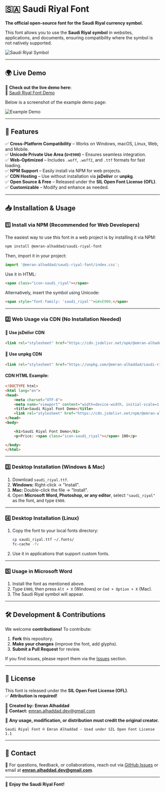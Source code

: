 # 🇸🇦 Saudi Riyal Font  

**The official open-source font for the Saudi Riyal currency symbol.**  

This font allows you to use the **Saudi Riyal symbol** in websites, applications, and documents, ensuring compatibility where the symbol is not natively supported.  

![Saudi Riyal Symbol](examples/saudi_riyal-sample.jpg)

---

## 🌍 Live Demo  
🎉 **Check out the live demo here:**  
🔗 [Saudi Riyal Font Demo](https://emran-alhaddad.github.io/Saudi-Riyal-Font/examples/demo.html)  

Below is a screenshot of the example demo page:  

![Example Demo](examples/example-demo.png)

---

## 📌 Features  
✅ **Cross-Platform Compatibility** – Works on Windows, macOS, Linux, Web, and Mobile.  
✅ **Unicode Private Use Area (`U+E900`)** – Ensures seamless integration.  
✅ **Web-Optimized** – Includes `.woff`, `.woff2`, and `.ttf` formats for fast loading.  
✅ **NPM Support** – Easily install via NPM for web projects.  
✅ **CDN Hosting** – Use without installation via **jsDelivr** or **unpkg**.  
✅ **Open Source & Free** – Released under the **SIL Open Font License (OFL)**.  
✅ **Customizable** – Modify and enhance as needed.  

---

## 📥 Installation & Usage  

### **1️⃣ Install via NPM (Recommended for Web Developers)**  
The easiest way to use this font in a web project is by installing it via NPM:  

```sh
npm install @emran-alhaddad/saudi-riyal-font
```

Then, import it in your project:  

```js
import '@emran-alhaddad/saudi-riyal-font/index.css';
```

Use it in HTML:  

```html
<span class="icon-saudi_riyal"></span>
```

Alternatively, insert the symbol using Unicode:  

```html
<span style="font-family: 'saudi_riyal'">&#xE900;</span>
```

---

### **2️⃣ Web Usage via CDN (No Installation Needed)**  

#### **📌 Use jsDelivr CDN**
```html
<link rel="stylesheet" href="https://cdn.jsdelivr.net/npm/@emran-alhaddad/saudi-riyal-font/index.css">
```

#### **📌 Use unpkg CDN**
```html
<link rel="stylesheet" href="https://unpkg.com/@emran-alhaddad/saudi-riyal-font/index.css">
```

#### **CDN HTML Example:**
```html
<!DOCTYPE html>
<html lang="en">
<head>
    <meta charset="UTF-8">
    <meta name="viewport" content="width=device-width, initial-scale=1.0">
    <title>Saudi Riyal Font Demo</title>
    <link rel="stylesheet" href="https://cdn.jsdelivr.net/npm/@emran-alhaddad/saudi-riyal-font/index.css">
</head>
<body>

    <h1>Saudi Riyal Font Demo</h1>
    <p>Price: <span class="icon-saudi_riyal"></span> 100</p>

</body>
</html>
```

---

### **3️⃣ Desktop Installation (Windows & Mac)**  
1. Download `saudi_riyal.ttf`.  
2. **Windows:** Right-click → "Install".  
3. **Mac:** Double-click the file → "Install".  
4. Open **Microsoft Word, Photoshop, or any editor**, select `"saudi_riyal"` as the font, and type `E900`.  

---

### **4️⃣ Desktop Installation (Linux)**  
1. Copy the font to your local fonts directory:  
   ```sh
   cp saudi_riyal.ttf ~/.fonts/
   fc-cache -fv
   ```
2. Use it in applications that support custom fonts.  

---

### **5️⃣ Usage in Microsoft Word**  
1. Install the font as mentioned above.  
2. Type `E900`, then press `Alt + X` (Windows) or `Cmd + Option + X` (Mac).  
3. The Saudi Riyal symbol will appear.  

---

## 🛠️ Development & Contributions  
We welcome **contributions!** To contribute:  
1. **Fork** this repository.  
2. **Make your changes** (improve the font, add glyphs).  
3. **Submit a Pull Request** for review.  

If you find issues, please report them via the [Issues](https://github.com/emran-alhaddad/saudi-riyal-font/issues) section.  

---

## 📜 License  
This font is released under the **SIL Open Font License (OFL)**.  
✅ **Attribution is required!**  

📌 **Created by:** **Emran Alhaddad**  
📧 **Contact:** emran.alhaddad.dev@gmail.com  

📢 **Any usage, modification, or distribution must credit the original creator.**  
```
Saudi Riyal Font © Emran Alhaddad - Used under SIL Open Font License 1.1
```

---

## 📧 Contact  
📩 For questions, feedback, or collaborations, reach out via [GitHub Issues](https://github.com/emran-alhaddad/saudi-riyal-font/issues) or email at **emran.alhaddad.dev@gmail.com**.  

---

🚀 **Enjoy the Saudi Riyal Font!**  
